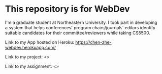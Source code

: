 # This repository is for WebDev

I'm a graduate student at Northeastern University. I took part in developing a system that helps conferences' program chairs/journals' editors identify suitable candidates for their committee/reviewers while taking CS5500.

Link to my App hosted on Heroku:
<https://chen-zhe-webdev.herokuapp.com/>

Link to my project:
<>

Link to my assignment:
<>

